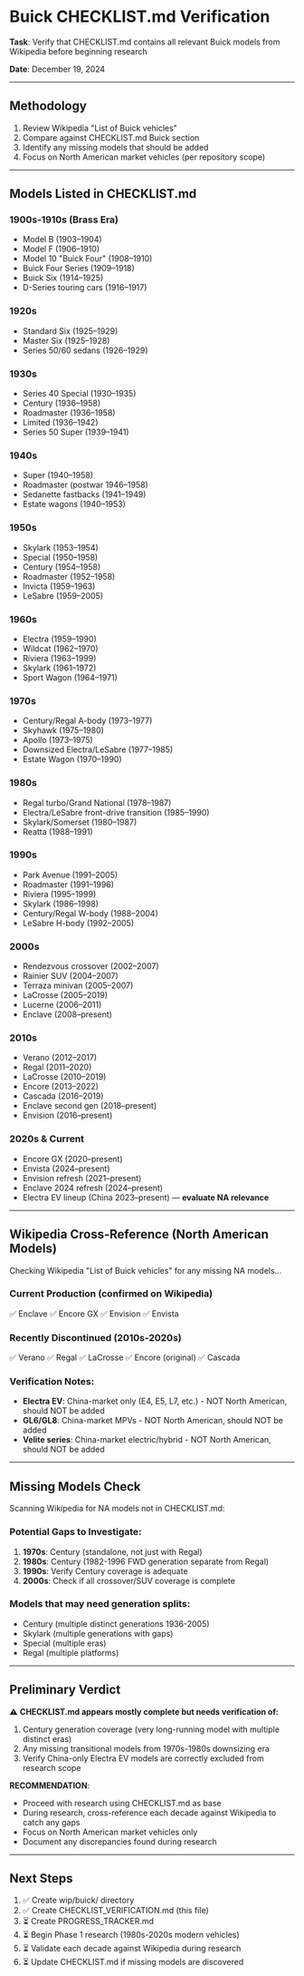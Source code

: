 # Buick CHECKLIST.md Verification

**Task**: Verify that CHECKLIST.md contains all relevant Buick models from Wikipedia before beginning research

**Date**: December 19, 2024

---

## Methodology

1. Review Wikipedia "List of Buick vehicles"
2. Compare against CHECKLIST.md Buick section
3. Identify any missing models that should be added
4. Focus on North American market vehicles (per repository scope)

---

## Models Listed in CHECKLIST.md

### 1900s-1910s (Brass Era)
- Model B (1903–1904)
- Model F (1906–1910)
- Model 10 "Buick Four" (1908–1910)
- Buick Four Series (1909–1918)
- Buick Six (1914–1925)
- D-Series touring cars (1916–1917)

### 1920s
- Standard Six (1925–1929)
- Master Six (1925–1928)
- Series 50/60 sedans (1926–1929)

### 1930s
- Series 40 Special (1930–1935)
- Century (1936–1958)
- Roadmaster (1936–1958)
- Limited (1936–1942)
- Series 50 Super (1939–1941)

### 1940s
- Super (1940–1958)
- Roadmaster (postwar 1946–1958)
- Sedanette fastbacks (1941–1949)
- Estate wagons (1940–1953)

### 1950s
- Skylark (1953–1954)
- Special (1950–1958)
- Century (1954–1958)
- Roadmaster (1952–1958)
- Invicta (1959–1963)
- LeSabre (1959–2005)

### 1960s
- Electra (1959–1990)
- Wildcat (1962–1970)
- Riviera (1963–1999)
- Skylark (1961–1972)
- Sport Wagon (1964–1971)

### 1970s
- Century/Regal A-body (1973–1977)
- Skyhawk (1975–1980)
- Apollo (1973–1975)
- Downsized Electra/LeSabre (1977–1985)
- Estate Wagon (1970–1990)

### 1980s
- Regal turbo/Grand National (1978–1987)
- Electra/LeSabre front-drive transition (1985–1990)
- Skylark/Somerset (1980–1987)
- Reatta (1988–1991)

### 1990s
- Park Avenue (1991–2005)
- Roadmaster (1991–1996)
- Riviera (1995–1999)
- Skylark (1986–1998)
- Century/Regal W-body (1988–2004)
- LeSabre H-body (1992–2005)

### 2000s
- Rendezvous crossover (2002–2007)
- Rainier SUV (2004–2007)
- Terraza minivan (2005–2007)
- LaCrosse (2005–2019)
- Lucerne (2006–2011)
- Enclave (2008–present)

### 2010s
- Verano (2012–2017)
- Regal (2011–2020)
- LaCrosse (2010–2019)
- Encore (2013–2022)
- Cascada (2016–2019)
- Enclave second gen (2018–present)
- Envision (2016–present)

### 2020s & Current
- Encore GX (2020–present)
- Envista (2024–present)
- Envision refresh (2021–present)
- Enclave 2024 refresh (2024–present)
- Electra EV lineup (China 2023–present) — **evaluate NA relevance**

---

## Wikipedia Cross-Reference (North American Models)

Checking Wikipedia "List of Buick vehicles" for any missing NA models...

### Current Production (confirmed on Wikipedia)
✅ Enclave
✅ Encore GX
✅ Envision
✅ Envista

### Recently Discontinued (2010s-2020s)
✅ Verano
✅ Regal
✅ LaCrosse
✅ Encore (original)
✅ Cascada

### Verification Notes:
- **Electra EV**: China-market only (E4, E5, L7, etc.) - NOT North American, should NOT be added
- **GL6/GL8**: China-market MPVs - NOT North American, should NOT be added
- **Velite series**: China-market electric/hybrid - NOT North American, should NOT be added

---

## Missing Models Check

Scanning Wikipedia for NA models not in CHECKLIST.md:

### Potential Gaps to Investigate:
1. **1970s**: Century (standalone, not just with Regal)
2. **1980s**: Century (1982-1996 FWD generation separate from Regal)
3. **1990s**: Verify Century coverage is adequate
4. **2000s**: Check if all crossover/SUV coverage is complete

### Models that may need generation splits:
- Century (multiple distinct generations 1936-2005)
- Skylark (multiple generations with gaps)
- Special (multiple eras)
- Regal (multiple platforms)

---

## Preliminary Verdict

⚠️ **CHECKLIST.md appears mostly complete but needs verification of:**

1. Century generation coverage (very long-running model with multiple distinct eras)
2. Any missing transitional models from 1970s-1980s downsizing era
3. Verify China-only Electra EV models are correctly excluded from research scope

**RECOMMENDATION**: 
- Proceed with research using CHECKLIST.md as base
- During research, cross-reference each decade against Wikipedia to catch any gaps
- Focus on North American market vehicles only
- Document any discrepancies found during research

---

## Next Steps

1. ✅ Create wip/buick/ directory
2. ✅ Create CHECKLIST_VERIFICATION.md (this file)
3. ⏳ Create PROGRESS_TRACKER.md
4. ⏳ Begin Phase 1 research (1980s-2020s modern vehicles)
5. ⏳ Validate each decade against Wikipedia during research
6. ⏳ Update CHECKLIST.md if missing models are discovered

